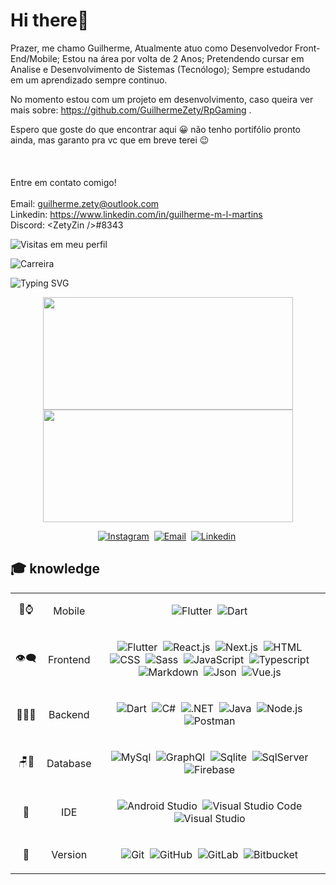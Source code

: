 # Hi there🤠

Prazer, me chamo Guilherme,  Atualmente atuo como Desenvolvedor Front-End/Mobile; Estou na área por volta de 2 Anos; Pretendendo cursar em Analise e Desenvolvimento de Sistemas (Tecnólogo); Sempre estudando em um aprendizado sempre continuo.  

No momento estou com um projeto em desenvolvimento, caso queira ver mais sobre: https://github.com/GuilhermeZety/RpGaming . 

Espero que goste do que encontrar aqui 😀 não tenho portifólio pronto ainda, mas garanto pra vc que em breve terei 😉
</br>
</br>
</br>
</br>
Entre em contato comigo! </br></br>
Email: guilherme.zety@outlook.com
</br>
Linkedin: https://www.linkedin.com/in/guilherme-m-l-martins
</br>
Discord: &lt;ZetyZin /&gt;#8343

![Visitas em meu perfil](https://komarev.com/ghpvc/?username=GuilhermeZety&color=ff0000&label=Welcome+to+my+profile+you+are+visitor+nº:)

![Carreira](https://img.shields.io/badge/Career-2%20years-blue)&nbsp;

![Typing SVG](https://readme-typing-svg.herokuapp.com/?color=%23f00&width=400&height=80&size=20&multiline=true&lines=Hi,+I'm+Guilherme+Martins;Flutter+Developer;)

<div>
	<div align="center">
		<a href="https://github.com/GuilhermeZety">
			<img height="180em" width="400em" src="https://github-readme-stats.vercel.app/api?username=GuilhermeZety&show_icons=true&theme=dracula&include_all_commits=true&count_private=true"/>
			<img height="180em" width="400em" src="https://github-readme-stats.vercel.app/api/top-langs/?username=GuilhermeZety&layout=compact&langs_count=7&theme=dracula"/>
		</a>
 	</div>
</div>

<center>

[![Instagram](https://img.shields.io/badge/-Instagram-ff0000?style=flat&logo=instagram&logoColor=white)](https://www.instagram.com/guilherme_zety/)&nbsp;
[![Email](https://img.shields.io/badge/-Email-green?style=flat&logo=gmail&logoColor=white)](mailto:guilherme.zety@outlook.com)&nbsp;
[![Linkedin](https://img.shields.io/badge/-Linkedin-blue?style=flat&logo=linkedin&logoColor=white)](https://www.linkedin.com/in/guilherme-m-l-martins/)&nbsp;

</center>
 
 
 
## 🎓 knowledge 
<table> 
<tbody style="text-align:center">

<tr>


<td>📲⌚</td>
<td>Mobile</td>
<td>

![Flutter](https://img.shields.io/badge/-Flutter-black?style=flat&logo=flutter)&nbsp;
![Dart](https://img.shields.io/badge/-Dart-black?style=flat&logo=dart)&nbsp;

</td>

</tr>

<tr>
<td>👁‍🗨</td>
<td>Frontend</td>
<td>

![Flutter](https://img.shields.io/badge/-Flutter-black?style=flat&logo=flutter)&nbsp;
![React.js](https://img.shields.io/badge/-React-black?style=flat&logo=react)&nbsp;
![Next.js](https://img.shields.io/badge/-Next-black?style=flat&logo=next.js)&nbsp;
![HTML](https://img.shields.io/badge/-HTML-black?style=flat&logo=HTML5)&nbsp;
![CSS](https://img.shields.io/badge/-CSS-black?style=flat&logo=CSS3&logoColor=1572B6)&nbsp;
![Sass](https://img.shields.io/badge/-Sass-black?style=flat&logo=sass)&nbsp;
![JavaScript](https://img.shields.io/badge/-JavaScript-black?style=flat&logo=javascript)&nbsp;
![Typescript](https://img.shields.io/badge/-Typescript-black?style=flat&logo=typescript)&nbsp;
![Markdown](https://img.shields.io/badge/-Markdown-black?style=flat&logo=markdown)&nbsp;
![Json](https://img.shields.io/badge/-Json-black?style=flat&logo=json)&nbsp;
![Vue.js](https://img.shields.io/badge/-Vue.js-black?style=flat&logo=vue.js)&nbsp;

</td>

</tr>



<tr>
<td >👨🏻‍💻</td>
<td>Backend</td>
<td>

![Dart](https://img.shields.io/badge/-Dart-black?style=flat&logo=dart)&nbsp;
![C#](https://img.shields.io/badge/-C%23-black?style=flat&logo=C+sharp&logoColor=white)&nbsp;
![.NET](https://img.shields.io/badge/-.NET-black?style=flat&logo=.NET)&nbsp;
![Java](https://img.shields.io/badge/-Java-black?style=flat&logo=Java)&nbsp;
![Node.js](https://img.shields.io/badge/-Node.js-black?style=flat&logo=node.js)&nbsp;
![Postman](https://img.shields.io/badge/-Postman-black?style=flat&logo=postman)&nbsp;

</td>
</tr>


<tr>

<td >🪑🎲</td>
<td >Database</td>
<td>

![MySql](https://img.shields.io/badge/-MySql-black?style=flat&logo=mysql)&nbsp;
![GraphQl](https://img.shields.io/badge/-GraphQl-black?style=flat&logo=graphql)&nbsp;
![Sqlite](https://img.shields.io/badge/-Sqlite-black?style=flat&logo=sqlite)&nbsp;
![SqlServer](https://img.shields.io/badge/-SqlServer-black?style=flat&logo=microsoft-Sql-Server)&nbsp;
![Firebase](https://img.shields.io/badge/-Firebase-black?style=flat&logo=firebase)&nbsp;

</td>
</tr>

<tr>

<td>🔧</td>
<td>IDE</td>
<td>

![Android Studio](https://img.shields.io/badge/-Android%20Studio-black?style=flat&logo=Android+Studio&logoColor=green)&nbsp;
![Visual Studio Code](https://img.shields.io/badge/-Visual%20Studio%20Code-black?style=flat&logo=visual-studio-code&logoColor=007ACC)&nbsp;
![Visual Studio](https://img.shields.io/badge/-Visual%20Studio-black?style=flat&logo=visual-studio&logoColor=purple)&nbsp;

</td>
</tr>

<tr>

<td>💾</td>
<td>Version</td>
<td>

![Git](https://img.shields.io/badge/-Git-black?style=flat&logo=git)&nbsp;
![GitHub](https://img.shields.io/badge/-GitHub-black?style=flat&logo=github)&nbsp;
![GitLab](https://img.shields.io/badge/-Git%20Lab-black?style=flat&logo=gitlab)&nbsp;
![Bitbucket](https://img.shields.io/badge/-Bitbucket-black?style=flat&logo=bitbucket)&nbsp;

</td>
</tr>

</tbody>
</table>
